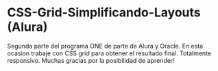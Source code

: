 # CSS-Grid-Simplificando-Layouts (Alura)
Segunda parte del programa ONE de parte de Alura y Oracle.
En esta ocasion trabaje con CSS grid para obtener el resultado final.
Totalmente responsivo.
Muchas gracias por la posibilidad de aprender!
